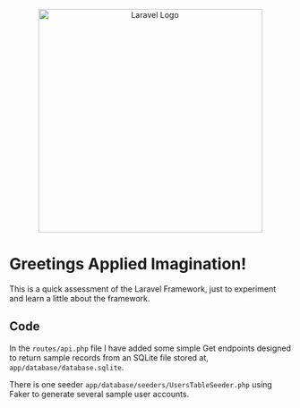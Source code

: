<p align="center"><a href="https://laravel.com" target="_blank"><img src="https://raw.githubusercontent.com/laravel/art/master/logo-lockup/5%20SVG/2%20CMYK/1%20Full%20Color/laravel-logolockup-cmyk-red.svg" width="400" alt="Laravel Logo"></a></p>

# Greetings Applied Imagination!

This is a quick assessment of the Laravel Framework, just to experiment and learn a little about the framework.

## Code

In the `routes/api.php` file I have added some simple Get endpoints designed to return sample records from an SQLite file stored at, ` app/database/database.sqlite`.

There is one seeder `app/database/seeders/UsersTableSeeder.php` using Faker to generate several sample user accounts.
